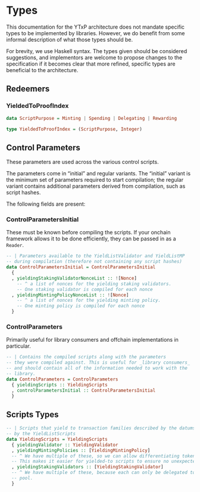 # Types

This documentation for the YTxP architecture does not mandate specific types to be implemented by libraries.
However, we do benefit from some informal description of what those types should be.

For brevity, we use Haskell syntax.
The types given should be considered suggestions, and implementors are welcome to propose changes to the specification if it becomes clear that more refined, specific types are beneficial to the architecture.

## Redeemers

### YieldedToProofIndex

```hs
data ScriptPurpose = Minting | Spending | Delegating | Rewarding

type YieldedToProofIndex = (ScriptPurpose, Integer)
```

## Control Parameters

These parameters are used across the various control scripts.

The parameters come in &ldquo;initial&rdquo; and regular variants.
The &ldquo;initial&rdquo; variant is the minimum set of parameters required to start compilation;
the regular variant contains additional parameters derived from compilation, such
as script hashes.

The following fields are present:

<a id="orgaa06230"></a>

### ControlParametersInitial

These must be known before compiling the scripts.
If your onchain framework allows it to be done efficiently, they can be passed in as a `Reader`.

```hs
-- | Parameters available to the YieldListValidator and YieldListMP
-- during compilation (therefore not containing any script hashes)
data ControlParametersInitial = ControlParametersInitial
  { 
  , yieldingStakingValidatorNonceList :: ![Nonce]
    -- ^ a list of nonces for the yielding staking validators.
    -- One staking validator is compiled for each nonce
  , yieldingMintingPolicyNonceList :: ![Nonce]
    -- ^ a list of nonces for the yielding minting policy.
    -- One minting policy is compiled for each nonce
  }
```

### ControlParameters

Primarily useful for library consumers and offchain implementations in particular.

``` haskell
-- | Contains the compiled scripts along with the parameters
-- they were compiled against. This is useful for _library consumers_
-- and should contain all of the information needed to work with the
-- library.
data ControlParameters = ControlParameters
  { yieldingScripts :: YieldingScripts
  , controlParametersInitial :: ControlParametersInitial
  }
```

## Scripts Types

``` haskell
-- | Scripts that yield to transaction families described by the datums guarded
-- by the YieldListScripts
data YieldingScripts = YieldingScripts
  { yieldingValidator :: YieldingValidator
  , yieldingMintingPolicies :: [YieldingMintingPolicy]
  -- ^ We have multiple of these, so we can allow differentiating tokens just by their currency symbol
  -- This makes it easier for yielded-to scripts to ensure no unexpected token is being minted
  , yieldingStakingValidators :: [YieldingStakingValidator]
  -- ^ We have multiple of these, because each can only be delegated to a single
  -- pool.
  }

```
